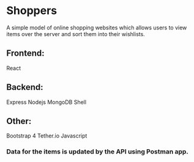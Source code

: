 # Shoppers
A simple model of online shopping websites which allows users to view items over the server and sort them into their wishlists.

## Frontend:
React

## Backend:
Express
Nodejs
MongoDB Shell

## Other:
Bootstrap 4
Tether.io
Javascript

### Data for the items is updated by the API using Postman app. 
